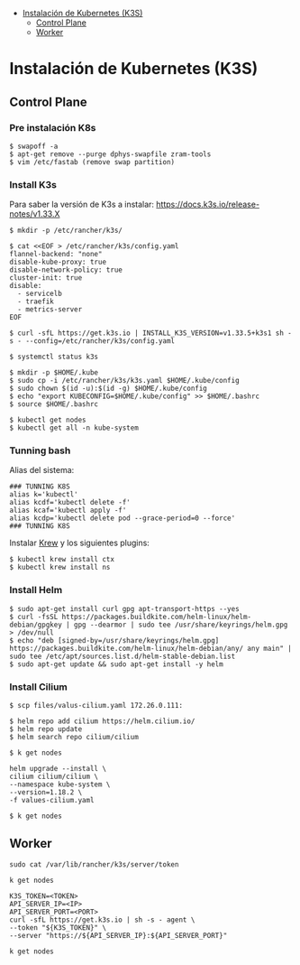 * [Instalación de Kubernetes (K3S)](#id10)
  * [Control Plane](#id11)
  * [Worker](#id12)

# Instalación de Kubernetes (K3S) <div id='id10' />


## Control Plane <div id='id11' />

### Pre instalación K8s

```
$ swapoff -a
$ apt-get remove --purge dphys-swapfile zram-tools
$ vim /etc/fastab (remove swap partition)
```

### Install K3s

Para saber la versión de K3s a instalar: https://docs.k3s.io/release-notes/v1.33.X

```
$ mkdir -p /etc/rancher/k3s/

$ cat <<EOF > /etc/rancher/k3s/config.yaml
flannel-backend: "none"
disable-kube-proxy: true
disable-network-policy: true
cluster-init: true
disable:
  - servicelb
  - traefik
  - metrics-server
EOF

$ curl -sfL https://get.k3s.io | INSTALL_K3S_VERSION=v1.33.5+k3s1 sh -s - --config=/etc/rancher/k3s/config.yaml
```

```
$ systemctl status k3s
```

```
$ mkdir -p $HOME/.kube
$ sudo cp -i /etc/rancher/k3s/k3s.yaml $HOME/.kube/config
$ sudo chown $(id -u):$(id -g) $HOME/.kube/config
$ echo "export KUBECONFIG=$HOME/.kube/config" >> $HOME/.bashrc
$ source $HOME/.bashrc
```

```
$ kubectl get nodes
$ kubectl get all -n kube-system
```

### Tunning bash

Alias del sistema:

```
### TUNNING K8S
alias k='kubectl'
alias kcdf='kubectl delete -f'
alias kcaf='kubectl apply -f'
alias kcdp='kubectl delete pod --grace-period=0 --force'
### TUNNING K8S
```

Instalar [Krew](https://krew.sigs.k8s.io/docs/user-guide/setup/install/) y los siguientes plugins:

```
$ kubectl krew install ctx
$ kubectl krew install ns
```

### Install Helm

```
$ sudo apt-get install curl gpg apt-transport-https --yes
$ curl -fsSL https://packages.buildkite.com/helm-linux/helm-debian/gpgkey | gpg --dearmor | sudo tee /usr/share/keyrings/helm.gpg > /dev/null
$ echo "deb [signed-by=/usr/share/keyrings/helm.gpg] https://packages.buildkite.com/helm-linux/helm-debian/any/ any main" | sudo tee /etc/apt/sources.list.d/helm-stable-debian.list
$ sudo apt-get update && sudo apt-get install -y helm
```

### Install Cilium

```
$ scp files/valus-cilium.yaml 172.26.0.111:
```

```
$ helm repo add cilium https://helm.cilium.io/
$ helm repo update
$ helm search repo cilium/cilium
```

```
$ k get nodes
```

```
helm upgrade --install \
cilium cilium/cilium \
--namespace kube-system \
--version=1.18.2 \
-f values-cilium.yaml
```

```
$ k get nodes
```


## Worker <div id='id12' />

```
sudo cat /var/lib/rancher/k3s/server/token
```

```
k get nodes
```

```
K3S_TOKEN=<TOKEN>
API_SERVER_IP=<IP>
API_SERVER_PORT=<PORT>
curl -sfL https://get.k3s.io | sh -s - agent \
--token "${K3S_TOKEN}" \
--server "https://${API_SERVER_IP}:${API_SERVER_PORT}"
```

```
k get nodes
```